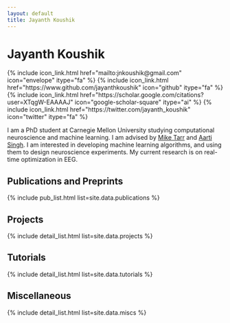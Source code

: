 ```yaml
---
layout: default
title: Jayanth Koushik
---
```


# Jayanth Koushik

<p>
  {% include icon_link.html href="mailto:jnkoushik@gmail.com" icon="envelope" itype="fa" %}
  {% include icon_link.html href="https://www.github.com/jayanthkoushik" icon="github" itype="fa" %}
  {% include icon_link.html href="https://scholar.google.com/citations?user=XTqgW-EAAAAJ" icon="google-scholar-square" itype="ai" %}
  {% include icon_link.html href="https://twitter.com/jayanth_koushik" icon="twitter" itype="fa" %}
  <br style="display: block; content: ''; margin-top: .6em">
  <!-- <a style="border: 1px solid dimgray; border-radius: 4px; padding: .4em" href="https://jayanthkoushik.github.io/resume/main.pdf">Résumé</a> -->
</p>

I am a PhD student at Carnegie Mellon University studying computational neuroscience and machine learning. I am advised by [Mike Tarr](http://tarrlabwiki.cnbc.cmu.edu/index.php/Tarr) and [Aarti Singh](https://www.cs.cmu.edu/~aarti/). I am interested in developing machine learning algorithms, and using them to design neuroscience experiments. My current research is on real-time optimization in EEG.

## Publications and Preprints
{% include pub_list.html list=site.data.publications %}

## Projects
{% include detail_list.html list=site.data.projects %}

## Tutorials
{% include detail_list.html list=site.data.tutorials %}

## Miscellaneous
{% include detail_list.html list=site.data.miscs %}
